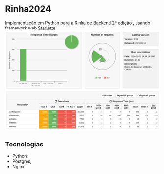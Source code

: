 # Rinha2024

Implementação em Python para a [Rinha de Backend 2ª edição
](https://github.com/zanfranceschi/rinha-de-backend-2024-q1), usando framework
web [Starlette](https://www.starlette.io)
![Resultados](./result.png)

## Tecnologias

- Python;
- Postgres;
- Nginx.

